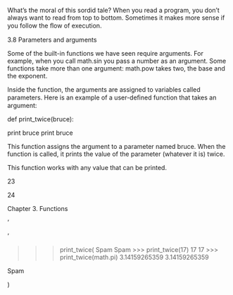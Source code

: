 What’s the moral of this sordid tale? When you read a program, you don’t always want to read from top to bottom. Sometimes it makes more sense if you follow the ﬂow of execution.

3.8 Parameters and arguments

Some of the built-in functions we have seen require arguments. For example, when you call math.sin you pass a number as an argument. Some functions take more than one argument: math.pow takes two, the base and the exponent.

Inside the function, the arguments are assigned to variables called parameters. Here is an example of a user-deﬁned function that takes an argument:

def print_twice(bruce):

print bruce print bruce

This function assigns the argument to a parameter named bruce. When the function is called, it prints the value of the parameter (whatever it is) twice.

This function works with any value that can be printed.

23

24

Chapter 3. Functions

’

’

>>> print_twice( Spam Spam >>> print_twice(17) 17 17 >>> print_twice(math.pi) 3.14159265359 3.14159265359

Spam

)